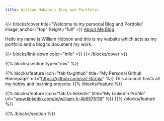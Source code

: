 ```yaml
---
title: William Hobson's Blog and Portfolio
---
```


{{< blocks/cover title="Welcome to my personal Blog and Portfolio" image_anchor="top" height="full" >}}
<a class="btn btn-lg btn-primary me-3 mb-4" href="/about/">
  About Me <i class="fas fa-arrow-alt-circle-right ms-2"></i>
</a>
<a class="btn btn-lg btn-secondary me-3 mb-4" href="/blog/">
  Blog <i class="fa-solid fa-pen-nib ms-2 "></i>
</a>
<p class="lead mt-5">Hello my name is William Hobson and this is my website which acts as my portfolio and a blog to document my work.</p>
{{< blocks/link-down color="info" >}}
{{< /blocks/cover >}}


{{% blocks/section type="row" %}}

{{% blocks/feature icon="fab fa-github" title="My Personal Github Homepage" url="https://github.com/cal-lifornia" %}}
This account hosts all my hobby and learning projects.
{{% /blocks/feature %}}

{{% blocks/feature icon="fab fa-linkedin" title="My LinkedIn Profile" url="www.linkedin.com/in/william-h-4b5575116" %}}
{{% /blocks/feature %}}

{{% /blocks/section %}}


